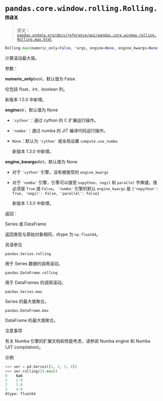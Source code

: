 # `pandas.core.window.rolling.Rolling.max`

> 原文：[`pandas.pydata.org/docs/reference/api/pandas.core.window.rolling.Rolling.max.html`](https://pandas.pydata.org/docs/reference/api/pandas.core.window.rolling.Rolling.max.html)

```py
Rolling.max(numeric_only=False, *args, engine=None, engine_kwargs=None, **kwargs)
```

计算滚动最大值。

参数：

**numeric_only**bool，默认值为 False

仅包括 float、int、boolean 列。

新版本 1.5.0 中新增。

**engine**str，默认值为 None

+   `'cython'`：通过 cython 的 C 扩展运行操作。

+   `'numba'`：通过 numba 的 JIT 编译代码运行操作。

+   `None`：默认为 `'cython'` 或全局设置 `compute.use_numba`

    新版本 1.3.0 中新增。

**engine_kwargs**dict，默认值为 None

+   对于 `'cython'` 引擎，没有被接受的 `engine_kwargs`

+   对于 `'numba'` 引擎，引擎可以接受 `nopython`、`nogil` 和 `parallel` 字典键。值必须是 `True` 或 `False`。 `'numba'` 引擎的默认 `engine_kwargs` 是 `{'nopython': True, 'nogil': False, 'parallel': False}`

    新版本 1.3.0 中新增。

返回：

Series 或 DataFrame

返回类型与原始对象相同，dtype 为 `np.float64`。

另请参见

`pandas.Series.rolling`

用于 Series 数据的调用滚动。

`pandas.DataFrame.rolling`

用于 DataFrames 的调用滚动。

`pandas.Series.max`

Series 的最大值聚合。

`pandas.DataFrame.max`

DataFrame 的最大值聚合。

注意事项

有关 Numba 引擎的扩展文档和性能考虑，请参阅 Numba engine 和 Numba (JIT compilation)。

示例

```py
>>> ser = pd.Series([1, 2, 3, 4])
>>> ser.rolling(2).max()
0    NaN
1    2.0
2    3.0
3    4.0
dtype: float64 
```
